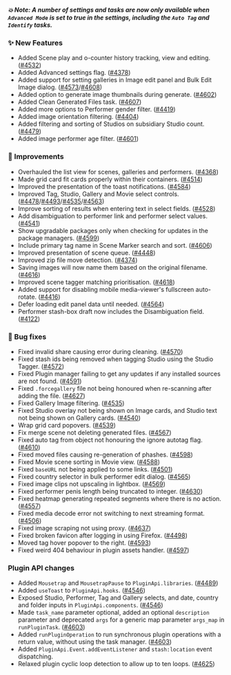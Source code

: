 ##### 💥 Note: A number of settings and tasks are now only available when `Advanced Mode` is set to true in the settings, including the `Auto Tag` and `Identify` tasks.

### ✨ New Features
* Added Scene play and o-counter history tracking, view and editing. ([#4532](https://github.com/stashapp/stash/pull/4532))
* Added Advanced settings flag. ([#4378](https://github.com/stashapp/stash/pull/4378))
* Added support for setting galleries in Image edit panel and Bulk Edit Image dialog. ([#4573](https://github.com/stashapp/stash/pull/4573)/[#4608](https://github.com/stashapp/stash/pull/4608))
* Added option to generate image thumbnails during generate. ([#4602](https://github.com/stashapp/stash/pull/4602))
* Added Clean Generated Files task. ([#4607](https://github.com/stashapp/stash/pull/4607))
* Added more options to Performer gender filter. ([#4419](https://github.com/stashapp/stash/pull/4419))
* Added image orientation filtering. ([#4404](https://github.com/stashapp/stash/pull/4404))
* Added filtering and sorting of Studios on subsidiary Studio count. ([#4479](https://github.com/stashapp/stash/pull/4479))
* Added image performer age filter. ([#4601](https://github.com/stashapp/stash/pull/4601))

### 🎨 Improvements
* Overhauled the list view for scenes, galleries and performers. ([#4368](https://github.com/stashapp/stash/pull/4368))
* Made grid card fit cards properly within their containers. ([#4514](https://github.com/stashapp/stash/pull/4514))
* Improved the presentation of the toast notifications. ([#4584](https://github.com/stashapp/stash/pull/4584))
* Improved Tag, Studio, Gallery and Movie select controls. ([#4478](https://github.com/stashapp/stash/pull/4478)/[#4493](https://github.com/stashapp/stash/pull/4493)/[#4535](https://github.com/stashapp/stash/pull/4535)/[#4563](https://github.com/stashapp/stash/pull/4563))
* Improve sorting of results when entering text in select fields. ([#4528](https://github.com/stashapp/stash/pull/4528))
* Add disambiguation to performer link and performer select values. ([#4541](https://github.com/stashapp/stash/pull/4541))
* Show upgradable packages only when checking for updates in the package managers. ([#4599](https://github.com/stashapp/stash/pull/4599))
* Include primary tag name in Scene Marker search and sort. ([#4606](https://github.com/stashapp/stash/pull/4606))
* Improved presentation of scene queue. ([#4448](https://github.com/stashapp/stash/pull/4448))
* Improved zip file move detection. ([#4374](https://github.com/stashapp/stash/pull/4374))
* Saving images will now name them based on the original filename. ([#4616](https://github.com/stashapp/stash/pull/4616))
* Improved scene tagger matching prioritisation. ([#4618](https://github.com/stashapp/stash/pull/4618))
* Added support for disabling mobile media-viewer's fullscreen auto-rotate. ([#4416](https://github.com/stashapp/stash/pull/4416))
* Defer loading edit panel data until needed. ([#4564](https://github.com/stashapp/stash/pull/4564))
* Performer stash-box draft now includes the Disambiguation field. ([#4122](https://github.com/stashapp/stash/pull/4122))

### 🐛 Bug fixes
* Fixed invalid share causing error during cleaning. ([#4570](https://github.com/stashapp/stash/pull/4570))
* Fixed stash ids being removed when tagging Studio using the Studio Tagger. ([#4572](https://github.com/stashapp/stash/pull/4572))
* Fixed Plugin manager failing to get any updates if any installed sources are not found. ([#4591](https://github.com/stashapp/stash/pull/4591))
* Fixed `.forcegallery` file not being honoured when re-scanning after adding the file. ([#4627](https://github.com/stashapp/stash/pull/4627))
* Fixed Gallery Image filtering. ([#4535](https://github.com/stashapp/stash/pull/4535))
* Fixed Studio overlay not being shown on Image cards, and Studio text not being shown on Gallery cards. ([#4540](https://github.com/stashapp/stash/pull/4540))
* Wrap grid card popovers. ([#4539](https://github.com/stashapp/stash/pull/4539))
* Fix merge scene not deleting generated files. ([#4567](https://github.com/stashapp/stash/pull/4567))
* Fixed auto tag from object not honouring the ignore autotag flag. ([#4610](https://github.com/stashapp/stash/pull/4610))
* Fixed moved files causing re-generation of phashes. ([#4598](https://github.com/stashapp/stash/pull/4598))
* Fixed Movie scene sorting in Movie view. ([#4588](https://github.com/stashapp/stash/pull/4588))
* Fixed `baseURL` not being applied to some links. ([#4501](https://github.com/stashapp/stash/pull/4501))
* Fixed country selector in bulk performer edit dialog. ([#4565](https://github.com/stashapp/stash/pull/4565))
* Fixed image clips not upscaling in lightbox. ([#4569](https://github.com/stashapp/stash/pull/4569))
* Fixed performer penis length being truncated to integer. ([#4630](https://github.com/stashapp/stash/pull/4630))
* Fixed heatmap generating repeated segments where there is no action. ([#4557](https://github.com/stashapp/stash/pull/4557))
* Fixed media decode error not switching to next streaming format. ([#4506](https://github.com/stashapp/stash/pull/4506))
* Fixed image scraping not using proxy. ([#4637](https://github.com/stashapp/stash/pull/4637))
* Fixed broken favicon after logging in using Firefox. ([#4498](https://github.com/stashapp/stash/pull/4498))
* Moved tag hover popover to the right. ([#4593](https://github.com/stashapp/stash/pull/4593))
* Fixed weird 404 behaviour in plugin assets handler. ([#4597](https://github.com/stashapp/stash/pull/4597))

### Plugin API changes
* Added `Mousetrap` and `MousetrapPause` to `PluginApi.libraries`. ([#4489](https://github.com/stashapp/stash/pull/4489))
* Added `useToast` to `PluginApi.hooks`. ([#4546](https://github.com/stashapp/stash/pull/4546))
* Exposed Studio, Performer, Tag and Gallery selects, and date, country and folder inputs in `PluginApi.components`. ([#4546](https://github.com/stashapp/stash/pull/4546))
* Made `task_name` parameter optional, added an optional `description` parameter and deprecated `args` for a generic map parameter `args_map` in `runPluginTask`. ([#4603](https://github.com/stashapp/stash/pull/4603))
* Added `runPluginOperation` to run synchronous plugin operations with a return value, without using the task manager. ([#4603](https://github.com/stashapp/stash/pull/4603))
* Added `PluginApi.Event.addEventListener` and `stash:location` event dispatching.
* Relaxed plugin cyclic loop detection to allow up to ten loops. ([#4625](https://github.com/stashapp/stash/pull/4625))
